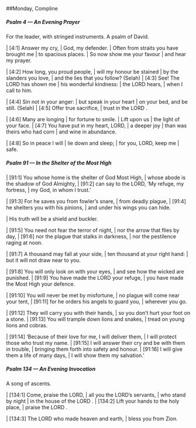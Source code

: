 ##Monday, Compline

##### Psalm 4 — An Evening Prayer #####

For the leader, with stringed instruments. A psalm of David.

|   [4:1] Answer my cry,
|    God, my defender.
|  Often from straits you have brought me
|    to spacious places.
|  So now show me your favour
|    and hear my prayer.

|   [4:2] How long, you proud people,
|    will my honour be stained
|  by the slanders you love,
|    and the lies that you follow? (Selah)
|   [4:3] See! The LORD has shown me
|    his wonderful kindness:
|  the LORD hears,
|    when I call to him.

|   [4:4] Sin not in your anger:
|    but speak in your heart
|    on your bed, and be still. (Selah)
|   [4:5] Offer true sacrifice,
|    trust in the LORD .

|   [4:6] Many are longing
|    for fortune to smile.
|  Lift upon us
|    the light of your face.
|   [4:7] You have put in my heart, LORD,
|    a deeper joy
|  than was theirs who had corn
|    and wine in abundance.

|   [4:8] So in peace I will
|    lie down and sleep;
|  for you, LORD, keep me
|    safe.

##### Psalm 91 — In the Shelter of the Most High #####

|   [91:1] You whose home is the shelter of God Most High,
|    whose abode is the shadow of God Almighty,
|   [91:2] can say to the LORD, ‘My refuge, my fortress,
|    my God, in whom I trust.’

|   [91:3] For he saves you from fowler’s snare,
|    from deadly plague,
|   [91:4] he shelters you with his pinions,
|    and under his wings you can hide.

|  His truth will be a shield and buckler.

|   [91:5] You need not fear the terror of night,
|    nor the arrow that flies by day,
|   [91:6] nor the plague that stalks in darkness,
|    nor the pestilence raging at noon.

|   [91:7] A thousand may fall at your side,
|    ten thousand at your right hand:
|  but it will not draw near to you.

|   [91:8] You will only look on with your eyes,
|    and see how the wicked are punished.
|   [91:9] You have made the LORD your refuge,
|    you have made the Most High your defence.

|   [91:10] You will never be met by misfortune,
|    no plague will come near your tent,
|   [91:11] for he orders his angels to guard you,
|    wherever you go.

|   [91:12] They will carry you with their hands,
|    so you don’t hurt your foot on a stone.
|   [91:13] You will trample down lions and snakes,
|    tread on young lions and cobras.

|   [91:14] ‘Because of their love for me, I will deliver them,
|    I will protect those who trust my name.
|   [91:15] I will answer their cry and be with them in trouble,
|    bringing them forth into safety and honour.
|   [91:16] I will give them a life of many days,
|    I will show them my salvation.’

##### Psalm 134 — An Evening Invocation #####

A song of ascents.

|   [134:1] Come, praise the LORD,
|    all you the LORD’s servants,
|  who stand by night
|    in the house of the LORD .
|   [134:2] Lift your hands to the holy place,
|    praise the LORD .

|   [134:3] The LORD who made heaven and earth,
|    bless you from Zion.
